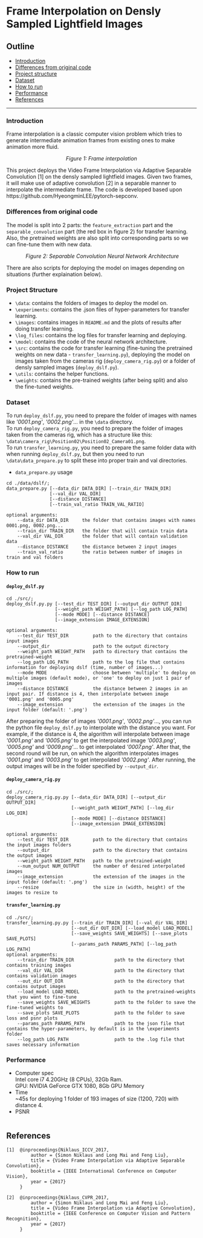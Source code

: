 # Frame Interpolation on Densly Sampled Lightfield Images  
## Outline
* [Introduction](#Introduction)
* [Differences from original code](#Differences-from-original-code)
* [Project structure](#Project-structure)
* [Dataset](#Dataset)
* [How to run](#How-to-run)
* [Performance](#Performance)
* [References](#References)
***

### Introduction
Frame interpolation is a classic computer vision problem which tries to generate intermediate animation frames from existing ones to make animation more fluid.  
<p align="center">
    <img src="images/frameInterpolation.jpg" alt><br>
    <em>Figure 1: Frame interpolation</em>
</p>
This project deploys the Video Frame Interpolation via Adaptive Separable Convolution [1] on the densly sampled lightfield images. Given two frames, it will make use of adaptive convolution [2] in a separable manner to interpolate the intermediate frame. The code is developed based upon https://github.com/HyeongminLEE/pytorch-sepconv.

### Differences from original code
The model is split into 2 parts: the `feature_extraction` part and the `separable_convolution` part (the red box in figure 2) for transfer learning.  Also, the pretrained weights are also split into corresponding parts so we can fine-tune them with new data.  
<p align="center">
    <img src="images/model.png" alt>
    <em>Figure 2: Separable Convolution Neural Network Architecture</em>
</p>
There are also scripts for deploying the model on images depending on situations (further explaination below).  

### Project Structure
* `\data`: contains the folders of images to deploy the model on.  
* `\experiments`: contains the .json files of hyper-parameters for transfer learning.  
* `\images`: contains images in `README.md` and the plots of results after doing transfer learning.    
* `\log_files`: contains the log files for transfer learning and deploying. 
* `\model`: contains the code of the neural network architecture.  
* `\src`: contains the code for transfer learning (fine-tuning the pretrained weights on new data - `transfer_learning.py`), deploying the model on images taken from the cameras rig (`deploy_camera_rig.py`) or a folder of densly sampled images (`deploy_dslf.py`).  
* `\utils`: contains the helper functions.  
* `\weights`: contains the pre-trained weights (after being split) and also the fine-tuned weights.

### Dataset
To run `deploy_dslf.py`, you need to prepare the folder of images with names like *'0001.png'*, *'0002.png'*... in the `\data` directory.  
To run `deploy_camera_rig.py`, you need to prepare the folder of images taken from the cameras rig, which has a structure like this: `\data\camera_rig\Position02\Position02_Camera01.png`.  
To run `transfer_learning.py`, you need to prepare the same folder data with when running `deploy_dslf.py`, but then you need to run `\data\data_prepare.py` to split these into proper train and val directories.
* `data_prepare.py` usage
```
cd ./data/dslf/;
data_prepare.py [--data_dir DATA_DIR] [--train_dir TRAIN_DIR]
                [--val_dir VAL_DIR] 
                [--distance DISTANCE] 
                [--train_val_ratio TRAIN_VAL_RATIO] 
                
optional arguments:
    --data_dir DATA_DIR     the folder that contains images with names 0001.png, 0002.png...
    --train_dir TRAIN_DIR   the folder that will contain train data
    --val_dir VAL_DIR       the folder that will contain validation data
    --distance DISTANCE     the distance between 2 input images
    --train_val_ratio       the ratio between number of images in train and val folders 
```

### How to run
#### `deploy_dslf.py`
```
cd ./src/;
deploy_dslf.py.py [--test_dir TEST_DIR] [--output_dir OUTPUT_DIR]
                  [--weight_path WEIGHT_PATH] [--log_path LOG_PATH] 
                  [--mode MODE] [--distance DISTANCE] 
                  [--image_extension IMAGE_EXTENSION] 

optional arguments:
    --test_dir TEST_DIR         path to the directory that contains input images
    --output_dir                path to the output directory
    --weight_path WEIGHT_PATH   path to directory that contains the pretrained-weight
    --log_path LOG_PATH         path to the log file that contains information for deploying dslf (time, number of images...)
    --mode MODE                 choose between 'multiple' to deploy on multiple images (default mode), or 'one' to deploy on just 1 pair of images
    --distance DISTANCE         the distance between 2 images in an input pair. If distance is 4, then interpolate between image '0001.png' and '0005.png'
    --image_extension           the extension of the images in the input folder (default: '.png')
```
After preparing the folder of images *'0001.png'*, *'0002.png'*..., you can run the python file `deploy_dslf.py` to interpolate with the distance you want. For example, if the distance is 4, the algorithm will interpolate between image *'0001.png'* and *'0005.png'* to get the interpolated image *'0003.png'*, *'0005.png'* and *'0009.png'*... to get interpolated *'0007.png'*. After that, the second round will be run, on which the algorithm interpolates images *'0001.png'* and *'0003.png'* to get interpolated *'0002.png'*. After running, the output images will be in the folder specified by `--output_dir`.

#### `deploy_camera_rig.py`
```
cd ./src/;
deploy_camera_rig.py.py [--data_dir DATA_DIR] [--output_dir OUTPUT_DIR]
                        [--weight_path WEIGHT_PATH] [--log_dir LOG_DIR]
                        [--mode MODE] [--distance DISTANCE]
                        [--image_extension IMAGE_EXTENSION]

optional arguments:
    --test_dir TEST_DIR         path to the directory that contains the input images folders
    --output_dir                path to the directory that contains the output images
    --weight_path WEIGHT_PATH   path to the pretrained-weight
    --num_output NUM_OUTPUT     the number of desired interpolated images
    --image_extension           the extension of the images in the input folder (default: '.png')
    --resize                    the size in (width, height) of the images to resize to
```

#### `transfer_learning.py`
```
cd ./src/;
transfer_learning.py.py [--train_dir TRAIN_DIR] [--val_dir VAL_DIR]
                        [--out_dir OUT_DIR] [--load_model LOAD_MODEL] 
                        [--save_weights SAVE_WEIGHTS] [--save_plots SAVE_PLOTS] 
                        [--params_path PARAMS_PATH] [--log_path LOG_PATH] 
optional arguments:
    --train_dir TRAIN_DIR               path to the directory that contains training images
    --val_dir VAL_DIR                   path to the directory that contains validation images
    --out_dir OUT_DIR                   path to the directory that contains output images
    --load_model LOAD_MODEL             path to the pretrained-weights that you want to fine-tune
    --save_weights SAVE_WEIGHTS         path to the folder to save the fine-tuned weights to
    --save_plots SAVE_PLOTS             path to the folder to save loss and psnr plots
    --params_path PARAMS_PATH           path to the json file that contains the hyper-parameters, by default is in the \experiments folder
    --log_path LOG_PATH                 path to the .log file that saves necessary information
```


### Performance 
* Computer spec  
Intel core i7 4.20GHz (8 CPUs), 32Gb Ram.  
GPU: NVIDIA GeForce GTX 1080, 8Gb GPU Memory
* Time  
~45s for deploying 1 folder of 193 images of size (1200, 720) with distance 4.
* PSNR  
<p align="center">
    <img src="images/psnr.png" alt><br>
</p>

## References
```
[1]  @inproceedings{Niklaus_ICCV_2017,
         author = {Simon Niklaus and Long Mai and Feng Liu},
         title = {Video Frame Interpolation via Adaptive Separable Convolution},
         booktitle = {IEEE International Conference on Computer Vision},
         year = {2017}
     }
```

```
[2]  @inproceedings{Niklaus_CVPR_2017,
         author = {Simon Niklaus and Long Mai and Feng Liu},
         title = {Video Frame Interpolation via Adaptive Convolution},
         booktitle = {IEEE Conference on Computer Vision and Pattern Recognition},
         year = {2017}
     }
```
